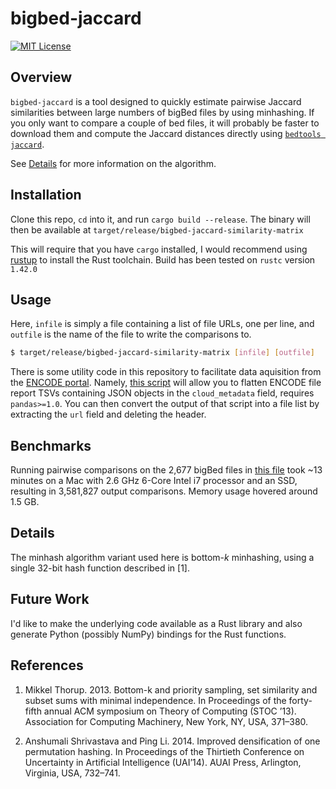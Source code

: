 # bigbed-jaccard

[![MIT License](https://img.shields.io/badge/license-MIT-green)](LICENSE)

## Overview

`bigbed-jaccard` is a tool designed to quickly estimate pairwise Jaccard similarities between large numbers of bigBed files by using minhashing. If you only want to compare a couple of bed files, it will probably be faster to download them and compute the Jaccard distances directly using [`bedtools jaccard`](https://bedtools.readthedocs.io/en/latest/content/tools/jaccard.html).

See [Details](#details) for more information on the algorithm.

## Installation

Clone this repo, `cd` into it, and run `cargo build --release`. The binary will then be available at `target/release/bigbed-jaccard-similarity-matrix`

This will require that you have `cargo` installed, I would recommend using [rustup](https://rustup.rs) to install the Rust toolchain. Build has been tested on `rustc` version `1.42.0`

## Usage

Here, `infile` is simply a file containing a list of file URLs, one per line, and `outfile` is the name of the file to write the comparisons to.

```bash
$ target/release/bigbed-jaccard-similarity-matrix [infile] [outfile]
```

There is some utility code in this repository to facilitate data aquisition from the [ENCODE portal](https://www.encodeproject.org). Namely, [this script](scripts/get_urls_from_report.py) will allow you to flatten ENCODE file report TSVs containing JSON objects in the `cloud_metadata` field, requires `pandas>=1.0`. You can then convert the output of that script into a file list by extracting the `url` field and deleting the header.

## Benchmarks

Running pairwise comparisons on the 2,677 bigBed files in [this file](files.txt) took ~13 minutes on a Mac with 2.6 GHz 6-Core Intel i7 processor and an SSD, resulting in 3,581,827 output comparisons. Memory usage hovered around 1.5 GB.

## Details

The minhash algorithm variant used here is bottom-_k_ minhashing, using a single 32-bit hash function described in [1].

## Future Work

I'd like to make the underlying code available as a Rust library and also generate Python (possibly NumPy) bindings for the Rust functions.

## References

1. Mikkel Thorup. 2013. Bottom-k and priority sampling, set similarity and subset sums with minimal independence. In Proceedings of the forty-fifth annual ACM symposium on Theory of Computing (STOC ’13). Association for Computing Machinery, New York, NY, USA, 371–380.

2. Anshumali Shrivastava and Ping Li. 2014. Improved densification of one permutation hashing. In Proceedings of the Thirtieth Conference on Uncertainty in Artificial Intelligence (UAI’14). AUAI Press, Arlington, Virginia, USA, 732–741.
